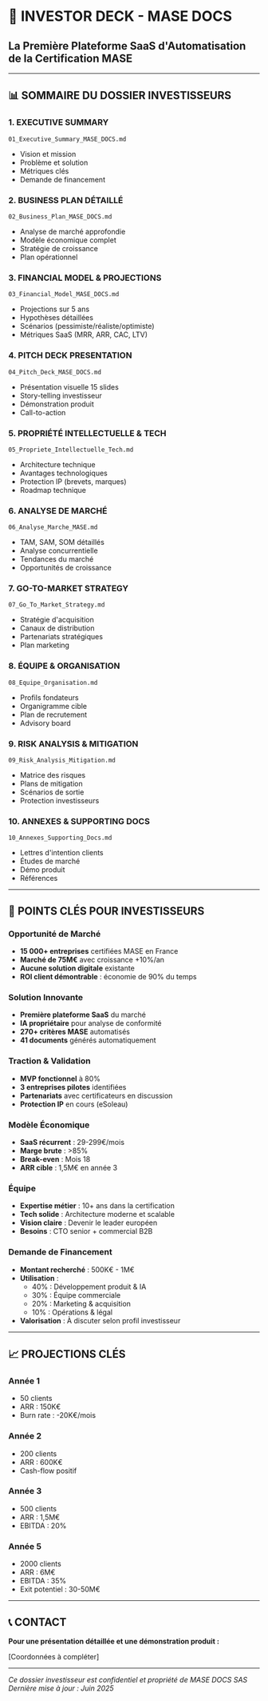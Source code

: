 # 🚀 INVESTOR DECK - MASE DOCS
## La Première Plateforme SaaS d'Automatisation de la Certification MASE

---

## 📊 SOMMAIRE DU DOSSIER INVESTISSEURS

### 1. **EXECUTIVE SUMMARY** 
`01_Executive_Summary_MASE_DOCS.md`
- Vision et mission
- Problème et solution
- Métriques clés
- Demande de financement

### 2. **BUSINESS PLAN DÉTAILLÉ**
`02_Business_Plan_MASE_DOCS.md`
- Analyse de marché approfondie
- Modèle économique complet
- Stratégie de croissance
- Plan opérationnel

### 3. **FINANCIAL MODEL & PROJECTIONS**
`03_Financial_Model_MASE_DOCS.md`
- Projections sur 5 ans
- Hypothèses détaillées
- Scénarios (pessimiste/réaliste/optimiste)
- Métriques SaaS (MRR, ARR, CAC, LTV)

### 4. **PITCH DECK PRESENTATION**
`04_Pitch_Deck_MASE_DOCS.md`
- Présentation visuelle 15 slides
- Story-telling investisseur
- Démonstration produit
- Call-to-action

### 5. **PROPRIÉTÉ INTELLECTUELLE & TECH**
`05_Propriete_Intellectuelle_Tech.md`
- Architecture technique
- Avantages technologiques
- Protection IP (brevets, marques)
- Roadmap technique

### 6. **ANALYSE DE MARCHÉ**
`06_Analyse_Marche_MASE.md`
- TAM, SAM, SOM détaillés
- Analyse concurrentielle
- Tendances du marché
- Opportunités de croissance

### 7. **GO-TO-MARKET STRATEGY**
`07_Go_To_Market_Strategy.md`
- Stratégie d'acquisition
- Canaux de distribution
- Partenariats stratégiques
- Plan marketing

### 8. **ÉQUIPE & ORGANISATION**
`08_Equipe_Organisation.md`
- Profils fondateurs
- Organigramme cible
- Plan de recrutement
- Advisory board

### 9. **RISK ANALYSIS & MITIGATION**
`09_Risk_Analysis_Mitigation.md`
- Matrice des risques
- Plans de mitigation
- Scénarios de sortie
- Protection investisseurs

### 10. **ANNEXES & SUPPORTING DOCS**
`10_Annexes_Supporting_Docs.md`
- Lettres d'intention clients
- Études de marché
- Démo produit
- Références

---

## 🎯 POINTS CLÉS POUR INVESTISSEURS

### **Opportunité de Marché**
- **15 000+ entreprises** certifiées MASE en France
- **Marché de 75M€** avec croissance +10%/an
- **Aucune solution digitale** existante
- **ROI client démontrable** : économie de 90% du temps

### **Solution Innovante**
- **Première plateforme SaaS** du marché
- **IA propriétaire** pour analyse de conformité
- **270+ critères MASE** automatisés
- **41 documents** générés automatiquement

### **Traction & Validation**
- **MVP fonctionnel** à 80%
- **3 entreprises pilotes** identifiées
- **Partenariats** avec certificateurs en discussion
- **Protection IP** en cours (eSoleau)

### **Modèle Économique**
- **SaaS récurrent** : 29-299€/mois
- **Marge brute** : >85%
- **Break-even** : Mois 18
- **ARR cible** : 1,5M€ en année 3

### **Équipe**
- **Expertise métier** : 10+ ans dans la certification
- **Tech solide** : Architecture moderne et scalable
- **Vision claire** : Devenir le leader européen
- **Besoins** : CTO senior + commercial B2B

### **Demande de Financement**
- **Montant recherché** : 500K€ - 1M€
- **Utilisation** :
  - 40% : Développement produit & IA
  - 30% : Équipe commerciale
  - 20% : Marketing & acquisition
  - 10% : Opérations & légal
- **Valorisation** : À discuter selon profil investisseur

---

## 📈 PROJECTIONS CLÉS

### Année 1
- 50 clients
- ARR : 150K€
- Burn rate : -20K€/mois

### Année 2
- 200 clients
- ARR : 600K€
- Cash-flow positif

### Année 3
- 500 clients
- ARR : 1,5M€
- EBITDA : 20%

### Année 5
- 2000 clients
- ARR : 6M€
- EBITDA : 35%
- Exit potentiel : 30-50M€

---

## 📞 CONTACT

**Pour une présentation détaillée et une démonstration produit :**

[Coordonnées à compléter]

---

*Ce dossier investisseur est confidentiel et propriété de MASE DOCS SAS*
*Dernière mise à jour : Juin 2025*
